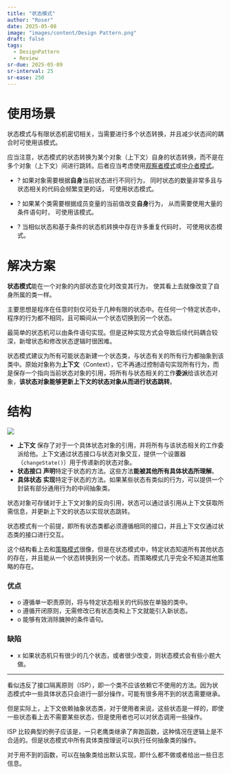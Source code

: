 ```yaml
---
title: "状态模式"
author: "Roser"
date: 2025-05-08
image: "images/content/Design Pattern.png"
draft: false
tags:
  - DesignPattern
  - Review
sr-due: 2025-05-09
sr-interval: 25
sr-ease: 250
---
```

# 使用场景

状态模式与有限状态机密切相关，当需要进行多个状态转换，并且减少状态间的耦合时可使用该模式。

应当注意，状态模式的状态转换为某个对象（上下文）自身的状态转换，而不是在多个对象（上下文）间进行跳转。后者应当考虑使用[观察者模式](观察者模式.md)或[中介者模式](中介者模式.md)。

- ? 如果对象需要根据**自身**当前状态进行不同行为， 同时状态的数量非常多且与状态相关的代码会频繁变更的话， 可使用状态模式。

- ? 如果某个类需要根据成员变量的当前值改变**自身**行为， 从而需要使用大量的条件语句时， 可使用该模式。

- ? 当相似状态和基于条件的状态机转换中存在许多重复代码时， 可使用状态模式。
# 解决方案

**状态模式**能在一个对象的内部状态变化时改变其行为， 使其看上去就像改变了自身所属的类一样。

主要思想是程序在任意时刻仅可处于几种有限的状态中。在任何一个特定状态中，程序的行为都不相同，且可瞬间从一个状态切换到另一个状态。

最简单的状态机可以由条件语句实现。但是这种实现方式会导致后续代码耦合较深，新增状态和修改状态逻辑时很困难。

状态模式建议为所有可能状态新建一个状态类，与状态有关的所有行为都抽象到该类中。原始对象称为**上下文**（Context），它不再通过控制语句实现所有行为，而是保存一个指向当前状态对象的引用，将所有与状态相关的工作**委派**给该状态对象，**该状态对象能够更新上下文的状态对象从而进行状态跳转**。
# 结构


![](images/状态模式类图示意.png)

- **上下文**
	保存了对于一个具体状态对象的引用，并将所有与该状态相关的工作委派给他。上下文通过状态接口与状态对象交互，提供一个设置器（`changeState()`）用于传递新的状态对象。
- **状态接口**
	**声明**特定于状态的方法。这些方法**能被其他所有具体状态所理解**。
- **具体状态**
	**实现**特定于状态的方法。如果某些状态有类似的行为，可以提供一个封装有部分通用行为的中间抽象类。

状态对象可存储对于上下文对象的反向引用，状态可以通过该引用从上下文获取所需信息，并更新上下文的状态以实现状态跳转。

状态模式有一个前提，即所有状态类都必须遵循相同的接口，并且上下文仅通过状态类的接口进行交互。

这个结构看上去和[策略模式](Behavior/策略模式.md)很像，但是在状态模式中，特定状态知道所有其他状态的存在，并且能从一个状态转换到另一个状态。而策略模式几乎完全不知道其他策略的存在。
### 优点

- o 遵循单一职责原则，将与特定状态相关的代码放在单独的类中。
- o 遵循开闭原则，无需修改已有状态类和上下文就能引入新状态。
- o 能够有效消除臃肿的条件语句。
### 缺陷

- x 如果状态机只有很少的几个状态，或者很少改变，则状态模式会有些小题大做。

***
看似违反了接口隔离原则（ISP），即一个类不应该依赖它不使用的方法。因为状态模式中一些具体状态只会进行一部分操作，可能有很多用不到的状态需要继承。

但是实际上，上下文依赖抽象状态类，对于使用者来说，这些状态是一样的，即使一些状态看上去不需要某些状态，但是使用者也可以对状态调用一些操作。 

ISP 比较典型的例子应该是，一只老鹰类继承了奔跑函数，这种情况在逻辑上是不合适的。但是状态模式中所有具体类按理说可以执行任何抽象类的操作。

对于用不到的函数，可以在抽象类给出默认实现，即什么都不做或者给出一些日志信息。